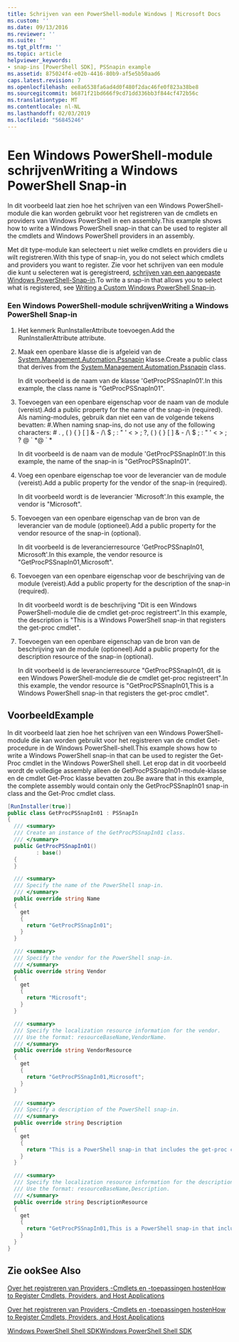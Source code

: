 ```yaml
---
title: Schrijven van een PowerShell-module Windows | Microsoft Docs
ms.custom: ''
ms.date: 09/13/2016
ms.reviewer: ''
ms.suite: ''
ms.tgt_pltfrm: ''
ms.topic: article
helpviewer_keywords:
- snap-ins [PowerShell SDK], PSSnapin example
ms.assetid: 875024f4-e02b-4416-80b9-af5e5b50aad6
caps.latest.revision: 7
ms.openlocfilehash: ee8a6538fa6ad4d0f480f2dac46fe0f823a38be8
ms.sourcegitcommit: b6871f21bd666f9cd71dd336bb3f844cf472b56c
ms.translationtype: MT
ms.contentlocale: nl-NL
ms.lasthandoff: 02/03/2019
ms.locfileid: "56845246"
---
```

# <a name="writing-a-windows-powershell-snap-in"></a><span data-ttu-id="52f22-102">Een Windows PowerShell-module schrijven</span><span class="sxs-lookup"><span data-stu-id="52f22-102">Writing a Windows PowerShell Snap-in</span></span>

<span data-ttu-id="52f22-103">In dit voorbeeld laat zien hoe het schrijven van een Windows PowerShell-module die kan worden gebruikt voor het registreren van de cmdlets en providers van Windows PowerShell in een assembly.</span><span class="sxs-lookup"><span data-stu-id="52f22-103">This example shows how to write a Windows PowerShell snap-in that can be used to register all the cmdlets and Windows PowerShell providers in an assembly.</span></span>

<span data-ttu-id="52f22-104">Met dit type-module kan selecteert u niet welke cmdlets en providers die u wilt registreren.</span><span class="sxs-lookup"><span data-stu-id="52f22-104">With this type of snap-in, you do not select which cmdlets and providers you want to register.</span></span> <span data-ttu-id="52f22-105">Zie voor het schrijven van een module die kunt u selecteren wat is geregistreerd, [schrijven van een aangepaste Windows PowerShell-Snap-in](./writing-a-custom-windows-powershell-snap-in.md).</span><span class="sxs-lookup"><span data-stu-id="52f22-105">To write a snap-in that allows you to select what is registered, see [Writing a Custom Windows PowerShell Snap-in](./writing-a-custom-windows-powershell-snap-in.md).</span></span>

### <a name="writing-a-windows-powershell-snap-in"></a><span data-ttu-id="52f22-106">Een Windows PowerShell-module schrijven</span><span class="sxs-lookup"><span data-stu-id="52f22-106">Writing a Windows PowerShell Snap-in</span></span>

1. <span data-ttu-id="52f22-107">Het kenmerk RunInstallerAttribute toevoegen.</span><span class="sxs-lookup"><span data-stu-id="52f22-107">Add the RunInstallerAttribute attribute.</span></span>

2. <span data-ttu-id="52f22-108">Maak een openbare klasse die is afgeleid van de [System.Management.Automation.Pssnapin](/dotnet/api/System.Management.Automation.PSSnapIn) klasse.</span><span class="sxs-lookup"><span data-stu-id="52f22-108">Create a public class that derives from the [System.Management.Automation.Pssnapin](/dotnet/api/System.Management.Automation.PSSnapIn) class.</span></span>

    <span data-ttu-id="52f22-109">In dit voorbeeld is de naam van de klasse 'GetProcPSSnapIn01'.</span><span class="sxs-lookup"><span data-stu-id="52f22-109">In this example, the class name is "GetProcPSSnapIn01".</span></span>

3. <span data-ttu-id="52f22-110">Toevoegen van een openbare eigenschap voor de naam van de module (vereist).</span><span class="sxs-lookup"><span data-stu-id="52f22-110">Add a public property for the name of the snap-in (required).</span></span> <span data-ttu-id="52f22-111">Als naming-modules, gebruik dan niet een van de volgende tekens bevatten: #.</span><span class="sxs-lookup"><span data-stu-id="52f22-111">When naming snap-ins, do not use any of the following characters: # .</span></span> <span data-ttu-id="52f22-112">, ( ) { } [ ] & - /\ $ ; : " ' \< > ; ?</span><span class="sxs-lookup"><span data-stu-id="52f22-112">, ( ) { } [ ] & - /\ $ ; : " ' \< > ; ?</span></span> <span data-ttu-id="52f22-113">@ \` \*</span><span class="sxs-lookup"><span data-stu-id="52f22-113">@ \` \*</span></span>

    <span data-ttu-id="52f22-114">In dit voorbeeld is de naam van de module 'GetProcPSSnapIn01'.</span><span class="sxs-lookup"><span data-stu-id="52f22-114">In this example, the name of the snap-in is "GetProcPSSnapIn01".</span></span>

4. <span data-ttu-id="52f22-115">Voeg een openbare eigenschap toe voor de leverancier van de module (vereist).</span><span class="sxs-lookup"><span data-stu-id="52f22-115">Add a public property for the vendor of the snap-in (required).</span></span>

    <span data-ttu-id="52f22-116">In dit voorbeeld wordt is de leverancier 'Microsoft'.</span><span class="sxs-lookup"><span data-stu-id="52f22-116">In this example, the vendor is "Microsoft".</span></span>

5. <span data-ttu-id="52f22-117">Toevoegen van een openbare eigenschap van de bron van de leverancier van de module (optioneel).</span><span class="sxs-lookup"><span data-stu-id="52f22-117">Add a public property for the vendor resource of the snap-in (optional).</span></span>

    <span data-ttu-id="52f22-118">In dit voorbeeld is de leverancierresource 'GetProcPSSnapIn01, Microsoft'.</span><span class="sxs-lookup"><span data-stu-id="52f22-118">In this example, the vendor resource is "GetProcPSSnapIn01,Microsoft".</span></span>

6. <span data-ttu-id="52f22-119">Toevoegen van een openbare eigenschap voor de beschrijving van de module (vereist).</span><span class="sxs-lookup"><span data-stu-id="52f22-119">Add a public property for the description of the snap-in (required).</span></span>

    <span data-ttu-id="52f22-120">In dit voorbeeld wordt is de beschrijving "Dit is een Windows PowerShell-module die de cmdlet get-proc registreert".</span><span class="sxs-lookup"><span data-stu-id="52f22-120">In this example, the description is "This is a Windows PowerShell snap-in that registers the get-proc cmdlet".</span></span>

7. <span data-ttu-id="52f22-121">Toevoegen van een openbare eigenschap van de bron van de beschrijving van de module (optioneel).</span><span class="sxs-lookup"><span data-stu-id="52f22-121">Add a public property for the description resource of the snap-in (optional).</span></span>

    <span data-ttu-id="52f22-122">In dit voorbeeld is de leverancierresource "GetProcPSSnapIn01, dit is een Windows PowerShell-module die de cmdlet get-proc registreert".</span><span class="sxs-lookup"><span data-stu-id="52f22-122">In this example, the vendor resource is "GetProcPSSnapIn01,This is a Windows PowerShell snap-in that registers the get-proc cmdlet".</span></span>

## <a name="example"></a><span data-ttu-id="52f22-123">Voorbeeld</span><span class="sxs-lookup"><span data-stu-id="52f22-123">Example</span></span>

<span data-ttu-id="52f22-124">In dit voorbeeld laat zien hoe het schrijven van een Windows PowerShell-module die kan worden gebruikt voor het registreren van de cmdlet Get-procedure in de Windows PowerShell-shell.</span><span class="sxs-lookup"><span data-stu-id="52f22-124">This example shows how to write a Windows PowerShell snap-in that can be used to register the Get-Proc cmdlet in the Windows PowerShell shell.</span></span> <span data-ttu-id="52f22-125">Let erop dat in dit voorbeeld wordt de volledige assembly alleen de GetProcPSSnapIn01-module-klasse en de cmdlet Get-Proc klasse bevatten zou.</span><span class="sxs-lookup"><span data-stu-id="52f22-125">Be aware that in this example, the complete assembly would contain only the GetProcPSSnapIn01 snap-in class and the Get-Proc cmdlet class.</span></span>

```csharp
[RunInstaller(true)]
public class GetProcPSSnapIn01 : PSSnapIn
{
  /// <summary>
  /// Create an instance of the GetProcPSSnapIn01 class.
  /// </summary>
  public GetProcPSSnapIn01()
         : base()
  {
  }

  /// <summary>
  /// Specify the name of the PowerShell snap-in.
  /// </summary>
  public override string Name
  {
    get
    {
      return "GetProcPSSnapIn01";
    }
  }

  /// <summary>
  /// Specify the vendor for the PowerShell snap-in.
  /// </summary>
  public override string Vendor
  {
    get
    {
      return "Microsoft";
    }
  }

  /// <summary>
  /// Specify the localization resource information for the vendor.
  /// Use the format: resourceBaseName,VendorName.
  /// </summary>
  public override string VendorResource
  {
    get
    {
      return "GetProcPSSnapIn01,Microsoft";
    }
  }

  /// <summary>
  /// Specify a description of the PowerShell snap-in.
  /// </summary>
  public override string Description
  {
    get
    {
      return "This is a PowerShell snap-in that includes the get-proc cmdlet.";
    }
  }

  /// <summary>
  /// Specify the localization resource information for the description.
  /// Use the format: resourceBaseName,Description.
  /// </summary>
  public override string DescriptionResource
  {
    get
    {
      return "GetProcPSSnapIn01,This is a PowerShell snap-in that includes the get-proc cmdlet.";
    }
  }
}
```

## <a name="see-also"></a><span data-ttu-id="52f22-126">Zie ook</span><span class="sxs-lookup"><span data-stu-id="52f22-126">See Also</span></span>

[<span data-ttu-id="52f22-127">Over het registreren van Providers,-Cmdlets en -toepassingen hosten</span><span class="sxs-lookup"><span data-stu-id="52f22-127">How to Register Cmdlets, Providers, and Host Applications</span></span>](http://msdn.microsoft.com/en-us/a41e9054-29c8-40ab-bf2b-8ce4e7ec1c8c)

[<span data-ttu-id="52f22-128">Over het registreren van Providers,-Cmdlets en -toepassingen hosten</span><span class="sxs-lookup"><span data-stu-id="52f22-128">How to Register Cmdlets, Providers, and Host Applications</span></span>](http://msdn.microsoft.com/en-us/a41e9054-29c8-40ab-bf2b-8ce4e7ec1c8c)

[<span data-ttu-id="52f22-129">Windows PowerShell Shell SDK</span><span class="sxs-lookup"><span data-stu-id="52f22-129">Windows PowerShell Shell SDK</span></span>](../windows-powershell-reference.md)
